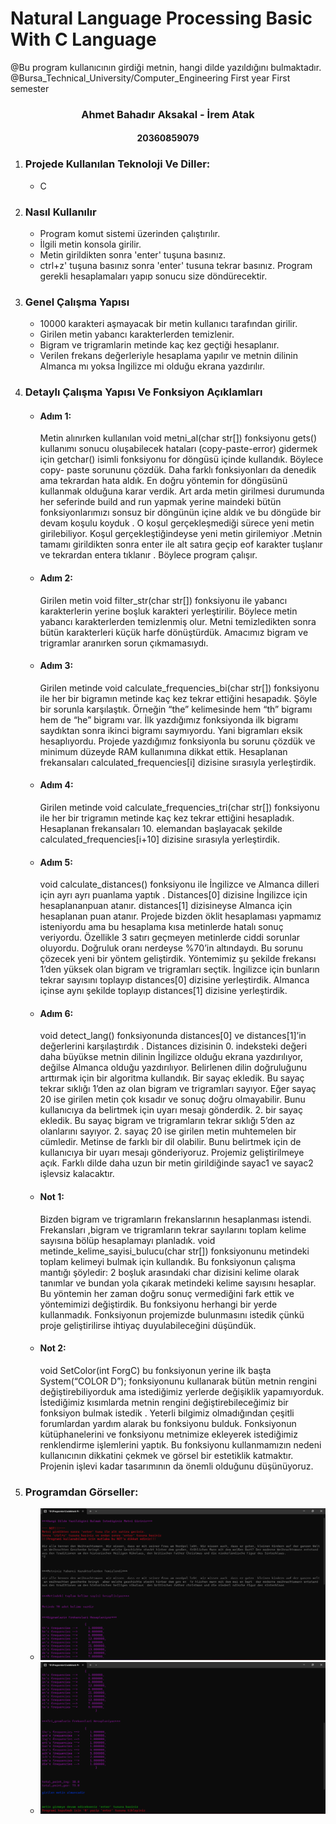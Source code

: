 # Natural Language Processing Basic With C Language 
 
@Bu program kullanıcının girdiği metnin, hangi dilde yazıldığını bulmaktadır.
@Bursa_Technical_University/Computer_Engineering First year First semester

<h3 align="center" color="Darkblue">Ahmet Bahadır Aksakal - İrem Atak</h3>
<h4 align="center" color="Darkblue">20360859079</h4>

<ol>
  <li>
      <h3 color="Red">Projede Kullanılan Teknoloji Ve Diller:</h3>
      <ul>
        <li>C</li>
      </ul>
  </li>
  <li>
      <h3 color="Red">Nasıl Kullanılır</h3>
      <ul>
        <li>Program komut sistemi üzerinden çalıştırılır.</li>
        <li>İlgili metin konsola girilir.</li>
        <li>Metin girildikten sonra 'enter' tuşuna basınız.</li>
        <li>ctrl+z' tuşuna basınız sonra 'enter' tusuna tekrar basınız. Program gerekli hesaplamaları yapıp sonucu size döndürecektir.</li>
      </ul>
  </li>
  <li>
      <h3 color="Red">Genel Çalışma Yapısı</h3>
      <ul>
        <li>10000 karakteri aşmayacak bir metin kullanıcı tarafından girilir.</li>
        <li>Girilen metin yabancı karakterlerden temizlenir.</li>
        <li>Bigram ve trigramlarin metinde kaç kez geçtiği hesaplanır.</li>
        <li>Verilen frekans değerleriyle hesaplama yapılır ve metnin dilinin Almanca mı yoksa İngilizce mi olduğu ekrana yazdırılır.</li>
      </ul>
  </li>
  <li>
      <h3 color="Red">Detaylı Çalışma Yapısı Ve Fonksiyon Açıklamları</h3>
      <ul>
        <li>
         <h4 color="Darkblue">Adım 1:</h4>
            <p>
               Metin alınırken kullanılan void metni_al(char str[]) fonksiyonu gets() 
               kullanımı sonucu oluşabilecek hataları (copy-paste-error) gidermek için  
               getchar() isimli fonksiyonu for döngüsü içinde kullandık. Böylece copy-
               paste sorununu çözdük. Daha farklı fonksiyonları da denedik ama 
               tekrardan hata aldık. En doğru yöntemin for döngüsünü kullanmak 
               olduğuna karar verdik. Art arda metin girilmesi durumunda her seferinde 
               build and run yapmak  yerine maindeki bütün fonksiyonlarımızı sonsuz 
               bir döngünün içine aldık ve bu döngüde bir devam koşulu koyduk .
               O koşul gerçekleşmediği sürece yeni metin girilebiliyor. Koşul 
               gerçekleştiğindeyse yeni metin girilemiyor .Metnin tamamı girildikten 
               sonra enter ile alt satıra geçip eof karakter  tuşlanır ve tekrardan entera 
               tıklanır . Böylece program çalışır.
            </p>
        </li>
        <li>
         <h4 color="Darkblue">Adım 2:</h4>
            <p>
               Girilen metin void filter_str(char str[]) fonksiyonu ile yabancı karakterlerin 
               yerine boşluk karakteri yerleştirilir. Böylece metin yabancı karakterlerden 
               temizlenmiş olur. Metni temizledikten sonra bütün karakterleri küçük harfe
               dönüştürdük. Amacımız bigram ve trigramlar aranırken sorun çıkmamasıydı.
            </p>
        </li>
       <li>
         <h4 color="Darkblue">Adım 3:</h4>
            <p>
               Girilen metinde void calculate_frequencies_bi(char str[]) fonksiyonu ile 
               her bir bigramın metinde kaç kez tekrar ettiğini hesapadık. Şöyle bir sorunla 
               karşılaştık. Örneğin “the” kelimesinde hem “th” bigramı hem de “he” bigramı 
               var. İlk yazdığımız fonksiyonda ilk bigramı saydıktan  sonra ikinci bigramı 
               saymıyordu. Yani bigramları eksik hesaplıyordu. Projede yazdığımız 
               fonksiyonla bu sorunu çözdük ve minimum düzeyde RAM kullanımına dikkat 
               ettik. Hesaplanan frekansaları calculated_frequencies[i] dizisine sırasıyla 
               yerleştirdik.
            </p>
        </li>
       <li>
         <h4 color="Darkblue">Adım 4:</h4>
            <p>
               Girilen metinde void calculate_frequencies_tri(char str[])  fonksiyonu ile 
               her bir trigramın metinde kaç kez tekrar ettiğini hesapladık. Hesaplanan 
               frekansaları 10. elemandan başlayacak şekilde calculated_frequencies[i+10] 
               dizisine sırasıyla yerleştirdik.
            </p>
        </li>
       <li>
         <h4 color="Darkblue">Adım 5:</h4>
            <p>
              void calculate_distances() fonksiyonu ile İngilizce ve Almanca dilleri için ayrı ayrı puanlama yaptık . 
              Distances[0] dizisine İngilizce için hesaplananpuan atanır.  distances[1] dizisineyse Almanca için hesaplanan puan atanır.
              Projede bizden öklit hesaplaması yapmamız isteniyordu ama bu
              hesaplama kısa metinlerde hatalı sonuç veriyordu. Özellikle 3 satırı geçmeyen
              metinlerde ciddi sorunlar oluyordu. Doğruluk oranı nerdeyse %70’in
              altındaydı. Bu sorunu çözecek yeni bir yöntem geliştirdik. Yöntemimiz şu
              şekilde frekansı 1’den yüksek olan bigram ve trigramları seçtik. İngilizce için
              bunların tekrar sayısını toplayıp distances[0] dizisine yerleştirdik. Almanca
              içinse aynı şekilde toplayıp distances[1] dizisine yerleştirdik.
            </p>
        </li>
       <li>
         <h4 color="Darkblue">Adım 6:</h4>
            <p>
               void detect_lang() fonksiyonunda distances[0] ve distances[1]’in değerlerini
               karşılaştırdık . Distances dizisinin 0. indeksteki değeri daha büyükse metnin
               dilinin İngilizce olduğu ekrana yazdırılıyor, değilse Almanca olduğu 
               yazdırılıyor. Belirlenen dilin doğruluğunu arttırmak için bir algoritma
               kullandık. Bir sayaç ekledik. Bu sayaç tekrar sıklığı 1’den az olan bigram ve  
               trigramları sayıyor. Eğer  sayaç 20 ise girilen metin çok kısadır ve sonuç doğru 
               olmayabilir. Bunu  kullanıcıya da belirtmek için uyarı mesajı gönderdik. 2. bir
               sayaç ekledik. Bu sayaç bigram ve  trigramların tekrar sıklığı 5’den az 
               olanlarını sayıyor. 2. sayaç 20 ise girilen metin muhtemelen bir cümledir. 
               Metinse de farklı bir dil olabilir. Bunu belirtmek için de kullanıcıya bir uyarı
               mesajı gönderiyoruz. Projemiz geliştirilmeye açık. Farklı dilde daha uzun bir 
               metin girildiğinde sayac1 ve sayac2 işlevsiz kalacaktır.
            </p>
        </li>
       <li>
         <h4 color="Darkblue">Not 1:</h4>
            <p>
               Bizden bigram ve trigramların frekanslarının hesaplanması istendi.
               Frekansları ,bigram ve trigramların tekrar sayılarını toplam kelime sayısına 
               bölüp hesaplamayı planladık. void metinde_kelime_sayisi_bulucu(char str[]) 
               fonksiyonunu metindeki toplam kelimeyi bulmak için kullandık. Bu 
               fonksiyonun çalışma mantığı şöyledir: 2 boşluk arasındaki char dizisini kelime 
               olarak tanımlar ve bundan yola çıkarak metindeki kelime sayısını hesaplar. Bu 
               yöntemin her zaman doğru sonuç vermediğini fark ettik ve yöntemimizi 
               değiştirdik. Bu fonksiyonu herhangi bir yerde kullanmadık. Fonksiyonun 
               projemizde bulunmasını istedik çünkü proje geliştirilirse ihtiyaç 
               duyulabileceğini düşündük.
            </p>
        </li>
       <li>
         <h4 color="Darkblue">Not 2:</h4>
            <p>
               void SetColor(int ForgC) bu fonksiyonun yerine ilk başta System(“COLOR D”);
               fonksiyonunu kullanarak bütün metnin rengini değiştirebiliyorduk ama 
               istediğimiz yerlerde değişiklik yapamıyorduk. İstediğimiz kısımlarda metnin
               rengini değiştirebileceğimiz bir fonksiyon bulmak istedik . Yeterli bilgimiz 
               olmadığından çeşitli forumlardan yardım alarak bu fonksiyonu bulduk.
               Fonksiyonun kütüphanelerini ve fonksiyonu metnimize ekleyerek 
               istediğimiz renklendirme işlemlerini yaptık. Bu fonksiyonu kullanmamızın
               nedeni kullanıcının dikkatini çekmek ve görsel bir estetiklik katmaktır.
               Projenin işlevi kadar tasarımının da önemli olduğunu düşünüyoruz.
            </p>
        </li>
      </ul>
  </li>
  <li>
      <h3 color="Red">Programdan Görseller:</h3>
      <ul>
        <li><img src="GorsellerReadme/1.png"></li> 
        <li><img src="GorsellerReadme/2.png"></li>
      </ul>
  </li>
</ol>

 
